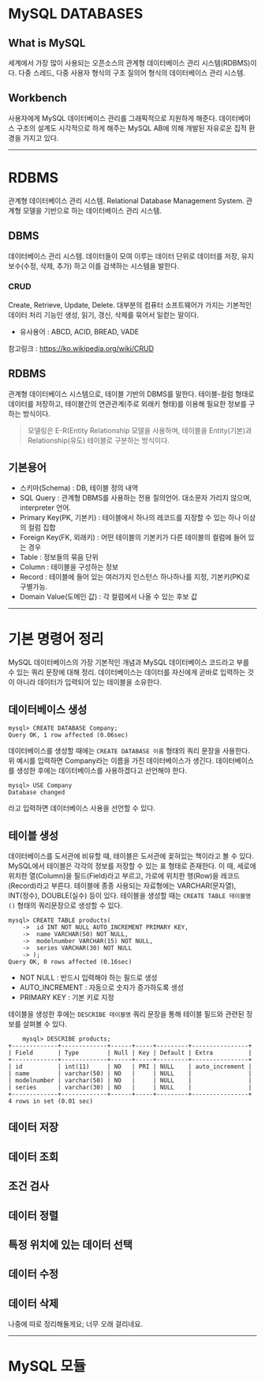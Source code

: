

# MySQL DATABASES
## What is MySQL
세계에서 가장 많이 사용되는 오픈소스의 관계형 데이터베이스 관리 시스템(RDBMS)이다. 다중 스레드, 다중 사용자 형식의 구조 질의어 형식의 데이터베이스 관리 시스템.

## Workbench
사용자에게 MySQL 데이터베이스 관리를 그래픽적으로 지원하게 해준다. 데이터베이스 구조의 설계도 시각적으로 하게 해주는 MySQL AB에 의해 개발된 자유로운 집적 환경을 가지고 있다.

* * *
# RDBMS
관계형 데이터베이스 관리 시스템. Relational Database Management System. 관계형 모델을 기반으로 하는 데이터베이스 관리 시스템.
## DBMS
데이터베이스 관리 시스템. 데이터들이 모여 이루는 데이터 단위로 데이터를 저장, 유지보수(수정, 삭제, 추가) 하고 이를 검색하는 시스템을 발한다.
### CRUD
Create, Retrieve, Update, Delete. 대부분의 컴퓨터 소프트웨어가 가지는 기본적인 데이터 처리 기능인 생성, 읽기, 갱신, 삭제를 묶어서 일컫는 말이다.
* 유사용어 : ABCD, ACID, BREAD, VADE

참고링크 :  https://ko.wikipedia.org/wiki/CRUD

## RDBMS
관계형 데이터베이스 시스템으로, 테이블 기반의 DBMS를 말한다. 테이블-컬럼 형태로 데이터를 저장하고, 테이블간의 연관관계(주로 외래키 형태)를 이용해 필요한 정보를 구하는 방식이다.

> 모델링은 E-R(Entity Relationship 모델을 사용하며, 테이블을 Entity(기본)과 Relationship(유도) 테이블로 구분하는 방식이다.

## 기본용어
* 스키마(Schema) : DB, 테이블 정의 내역
* SQL Query : 관계형 DBMS를 사용하는 전용 질의언어. 대소문자 가리지 않으며, interpreter 언어.
* Primary Key(PK, 기본키) : 테이블에서 하나의 레코드를 지정할 수 있는 하나 이상의 컬럼 집합
* Foreign Key(FK, 외래키) : 어떤 테이블의 기본키가 다른 테이블의 컬럼에 들어 있는 경우
* Table : 정보들의 묶음 단위
* Column : 테이블을 구성하는 정보
* Record : 테이블에 들어 있는 여러가지 인스턴스 하나하나를 지정, 기본키(PK)로 구별가능.
* Domain Value(도메인 값) : 각 컬럼에서 나올 수 있는 후보 값
- - -
# 기본 명령어 정리
MySQL 데이터베이스의 가장 기본적인 개념과 MySQL 데이터베이스 코드라고 부를 수 있는 쿼리 문장에 대해 정리. 데이터베이스는 데이터를 자신에게 곧바로 입력하는 것이 아니라 데이터가 입력되어 있는 테이블을 소유한다.
## 데이터베이스 생성

    mysql> CREATE DATABASE Company;
    Query OK, 1 row affected (0.06sec)

데이터베이스를 생성할 때에는 `CREATE DATABASE 이름` 형태의 쿼리 문장을 사용한다. 위 예시를 입력하면 Company라는 이름을 가진 데이터베이스가 생긴다. 데이터베이스를 생성한 후에는 데이터베이스를 사용하겠다고 선언해야 한다.

    mysql> USE Company
    Database changed

라고 입력하면 데이터베이스 사용을 선언할 수 있다.

## 테이블 생성
데이터베이스를 도서관에 비유할 때, 테이블은 도서관에 꽂혀있는 책이라고 볼 수 있다. MySQL에서 테이블은 각각의 정보를 저장할 수 있는 표 형태로 존재한다. 이 때, 세로에 위치한 열(Column)을 필드(Field)라고 부르고, 가로에 위치한 행(Row)을 레코드(Record)라고 부른다. 테이블에 종종 사용되는 자료형에는 VARCHAR(문자열), INT(정수), DOUBLE(실수) 등이 있다. 테이블을 생성할 때는 `CREATE TABLE 테이블명 ()` 형태의 쿼리문장으로 생성할 수 있다.

    mysql> CREATE TABLE products(
	    ->	id INT NOT NULL AUTO_INCREMENT PRIMARY KEY,
	    ->	name VARCHAR(50) NOT NULL,
	    ->	modelnumber VARCHAR(15) NOT NULL,
	    ->	series VARCHAR(30) NOT NULL
	    -> );
	Query OK, 0 rows affected (0.16sec)

* NOT NULL : 반드시 입력해야 하는 필드로 생성
* AUTO_INCREMENT : 자동으로 숫자가 증가하도록 생성
* PRIMARY KEY : 기본 키로 지정

테이블을 생성한 후에는 `DESCRIBE 테이블명` 쿼리 문장을 통해 테이블 필드와 관련된 정보를 살펴볼 수 있다.

    	mysql> DESCRIBE products;
    +-------------+-------------+------+-----+---------+----------------+
    | Field       | Type        | Null | Key | Default | Extra          |
    +-------------+-------------+------+-----+---------+----------------+
    | id          | int(11)     | NO   | PRI | NULL    | auto_increment |
    | name        | varchar(50) | NO   |     | NULL    |                |
    | modelnumber | varchar(50) | NO   |     | NULL    |                |
    | series      | varchar(30) | NO   |     | NULL    |                |
    +-------------+-------------+------+-----+---------+----------------+
    4 rows in set (0.01 sec)

## 데이터 저장
## 데이터 조회
## 조건 검사
## 데이터 정렬
## 특정 위치에 있는 데이터 선택
## 데이터 수정
## 데이터 삭제
나중에 따로 정리해둘게요; 너무 오래 걸리네요.

- - -
# MySQL 모듈
